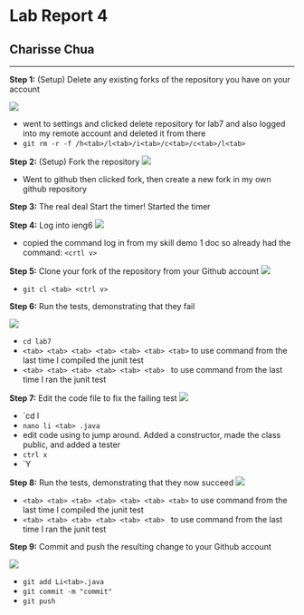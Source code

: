 # Lab Report 4
## Charisse Chua 
***
**Step 1:** (Setup) Delete any existing forks of the repository you have on your account

<a href='https://www.linkpicture.com/view.php?img=LPic63f9518bd4dd61793833038'><img src='https://www.linkpicture.com/q/Screenshot_20230224_040813.png' type='image'></a>
* went to settings and clicked delete repository for lab7 and also logged into my remote account and deleted it from there 
* `git rm -r -f /h<tab>/l<tab>/i<tab>/c<tab>/c<tab>/l<tab> `

**Step 2:** (Setup) Fork the repository 
<a href='https://www.linkpicture.com/view.php?img=LPic63f951dd439ee900264261'><img src='https://www.linkpicture.com/q/Screenshot_20230224_040950.png' type='image'></a>

* Went to github then clicked fork, then create a new fork in my own github repository 


**Step 3:** The real deal Start the timer!
Started the timer 

**Step 4:** Log into ieng6
<a href='https://www.linkpicture.com/view.php?img=LPic63f94ca7914461525587553'><img src='https://www.linkpicture.com/q/Screenshot_20230224_034732.png' type='image'></a>

* copied the command log in from my skill demo 1 doc so already had the command: `<crtl v>` 

**Step 5:** Clone your fork of the repository from your Github account
<a href='https://www.linkpicture.com/view.php?img=LPic63f95752e9d9b548710767'><img src='https://www.linkpicture.com/q/Screenshot_20230224_043302.png' type='image'></a>


* `git cl <tab> <ctrl v>`

**Step 6:** Run the tests, demonstrating that they fail

<a href='https://www.linkpicture.com/view.php?img=LPic63f95a62d192f916315894'><img src='https://www.linkpicture.com/q/Screenshot_20230224_044611.png' type='image'></a>


* `cd lab7`
* `<tab> <tab> <tab> <tab> <tab> <tab> <tab>` to use command from the last time I compiled the junit test 
* `<tab> <tab> <tab> <tab> <tab> <tab> ` to use command from the last time I ran the junit test 

**Step 7:** Edit the code file to fix the failing test
<a href='https://www.linkpicture.com/view.php?img=LPic63f94ece968ae2031425467'><img src='https://www.linkpicture.com/q/Screenshot_20230224_035639.png' type='image'></a>

* `cd l<tab>
* `nano li <tab> .java`
* edit code using <tab> to jump around. Added a constructor, made the class public, and added a tester
* `ctrl x` 
* `Y <enter>

**Step 8:** Run the tests, demonstrating that they now succeed
<a href='https://www.linkpicture.com/view.php?img=LPic63f95ca42d7821912719621'><img src='https://www.linkpicture.com/q/Screenshot_20230224_045544.png' type='image'></a>


* `<tab> <tab> <tab> <tab> <tab> <tab> <tab>` to use command from the last time I compiled the junit test 
* `<tab> <tab> <tab> <tab> <tab> <tab> ` to use command from the last time I ran the junit test 
  
  
**Step 9:** Commit and push the resulting change to your Github account

<a href='https://www.linkpicture.com/view.php?img=LPic63f95dbc8a3dd455678469'><img src='https://www.linkpicture.com/q/Screenshot_20230224_050027.png' type='image'></a>

 * `git add Li<tab>.java `
  * `git commit -m "commit" `
  * `git push`
  



